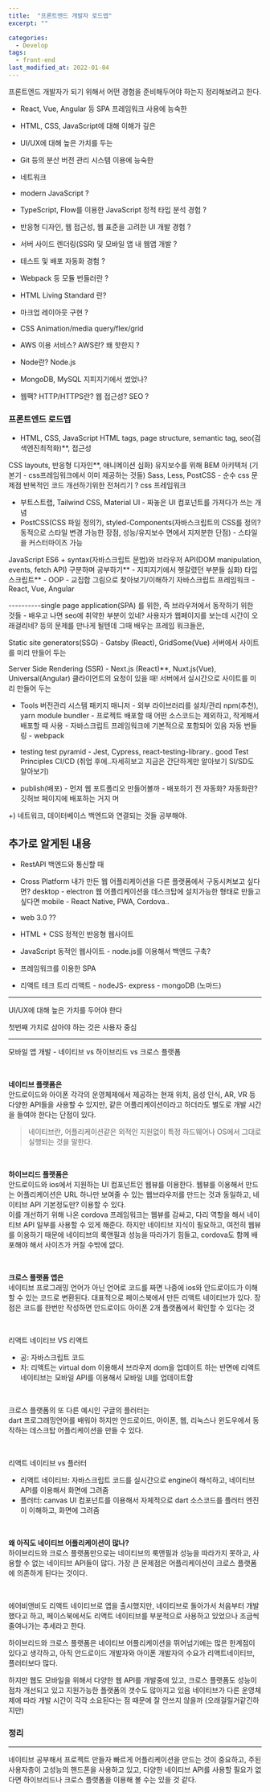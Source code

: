 ```yaml
---
title:  "프론트엔드 개발자 로드맵"
excerpt: ""

categories:
  - Develop
tags:
  - front-end
last_modified_at: 2022-01-04
---
```


프론트엔드 개발자가 되기 위해서 어떤 경험을 준비해두어야 하는지 정리해보려고 한다. 
- React, Vue, Angular 등 SPA 프레임워크 사용에 능숙한
- HTML, CSS, JavaScript에 대해 이해가 깊은
- UI/UX에 대해 높은 가치를 두는 
- Git 등의 분산 버전 관리 시스템 이용에 능숙한
- 네트워크
- modern JavaScript ? 
- TypeScript, Flow를 이용한 JavaScript 정적 타입 분석 경험 ?
- 반응형 디자인, 웹 접근성, 웹 표준을 고려한 UI 개발 경험 ?
- 서버 사이드 렌더링(SSR) 및 모바일 앱 내 웹앱 개발 ?
- 테스트 및 배포 자동화 경험 ?
- Webpack 등 모듈 번들러란 ?



- HTML Living Standard 란?
- 마크업 레이아웃 구현 ?
- CSS Animation/media query/flex/grid
- AWS 이용 서비스? AWS란? 왜 핫한지 ?
- Node란? Node.js
- MongoDB, MySQL 지피지기에서 썼었나?
- 웹팩? HTTP/HTTPS란? 웹 접근성? SEO ?

### 프론트엔드 로드맵

- HTML, CSS, JavaScript
HTML
tags, page structure, semantic tag, seo(검색엔진최적화)**, 접근성

CSS
layouts, 반응형 디자인**, 애니메이션
심화)
유지보수를 위해 BEM 아키텍처 (기본기 - css프레임워크에서 이미 제공하는 것들)
Sass, Less, PostCSS - 순수 css 문제점 반복적인 코드 개선하기위한 전처리기 ?
css 프레임워크
- 부트스트랩, Tailwind CSS, Material UI - 짜놓은 UI 컴포넌트를 가져다가 쓰는 개념
- PostCSS(CSS 파일 정의?), styled-Components(자바스크립트의 CSS를 정의? 동적으로 스타일 변경 가능한 장점, 성능/유지보수 면에서 지저분한 단점) - 스타일을 커스터마이즈 가능 

JavaScript
ES6 + syntax(자바스크립트 문법)와 브라우저 API(DOM manipulation, events, fetch API) 구분하며 공부하기** - 지피지기에서 헷갈렸던 부분들 
심화)
타입스크립트** - OOP - 교집합 그림으로 찾아보기/이해하기 
자바스크립트 프레임워크 - React, Vue, Angular

----------single page application(SPA) 를 위한, 즉 브라우저에서 동작하기 위한 것들 - 배우고 나면 seo에 취약한 부분이 있네? 사용자가 웹페이지를 보는데 시간이 오래걸리네? 등의 문제를 만나게 될텐데 그때 배우는 프레임 워크들은,

Static site generators(SSG) - Gatsby (React), GridSome(Vue)
서버에서 사이트를 미리 만들어 두는 

Server Side Rendering (SSR) - Next.js (React)**, Nuxt.js(Vue), Universal(Angular)
클라이언트의 요청이 있을 때! 서버에서 실시간으로 사이트를 미리 만들어 두는 


- Tools 
버전관리 시스템 
패키지 매니저 - 외부 라이브러리를 설치/관리 npm(추천), yarn
module bundler - 프로젝트 배포할 때 어떤 소스코드는 제외하고, 작게해서 배포할 때 사용 - 자바스크립트 프레임워크에 기본적으로 포함되어 있음 자동 번들링 - webpack

- testing 
test pyramid - Jest, Cypress, react-testing-library..
good Test Principles 
CI/CD (취업 후에..자세히보고 지금은 간단하게만 알아보기 SI/SD도 알아보기)

- publish(배포) - 먼저 웹 포트폴리오 만들어볼까 - 배포하기 전 자동화? 자동화란? 
깃허브 페이지에 배포하는 거지 머

+) 네트워크, 데이터베이스 백엔드와 연결되는 것들 공부해야.

## 추가로 알게된 내용
- RestAPI
백엔드와 통신할 때 

- Cross Platform 내가 만든 웹 어플리케이션을 다른 플랫폼에서 구동시켜보고 싶다면? 
desktop - electron 웹 어플리케이션을 데스크탑에 설치가능한 형태로 만들고 싶다면 
mobile - React Native, PWA, Cordova.. 

- web 3.0 ??

- HTML + CSS 정적인 반응형 웹사이트
- JavaScript 동적인 웹사이트 - node.js를 이용해서 백엔드 구축?
- 프레임워크를 이용한 SPA 

- 리액트 테크 트리
  리액트 - nodeJS- express - mongoDB (노마드)

---
UI/UX에 대해 높은 가치를 두어야 한다

첫번째 가치로 삼아야 하는 것은 사용자 중심

---

모바일 앱 개발 - 네이티브 vs 하이브리드 vs 크로스 플랫폼

<br>

**네이티브 플랫폼은** <br>
안드로이드와 아이폰 각각의 운영체제에서 제공하는 현재 위치, 음성 인식, AR, VR 등 다양한 API들을 사용할 수 있지만, 같은 어플리케이션이라고 하더라도 별도로 개발 시간을 들여야 한다는 단점이 있다. 

> 네이티브란, 어플리케이션같은 외적인 지원없이 특정 하드웨어나 OS에서 그대로 실행되는 것을 말한다. 

<br>

**하이브리드 플랫폼은** <br>
안드로이드와 ios에서 지원하는 UI 컴포넌트인 웹뷰를 이용한다. 
웹뷰를 이용해서 만드는 어플리케이션은 URL 하나만 보여줄 수 있는 웹브라우저를 만드는 것과 동일하고, 네이티브 API 기본정도만? 이용할 수 있다.
<br>
이를 개선하기 위해 나온 cordova 프레임워크는 웹뷰를 감싸고, 다리 역할을 해서 네이티브 API 일부를 사용할 수 있게 해준다. 하지만 네이티브 지식이 필요하고, 여전히 웹뷰를 이용하기 때문에 네이티브의 룩앤필과 성능을 따라가기 힘들고, cordova도 함께 배포해야 해서 사이즈가 커질 수밖에 없다.

<br>

**크로스 플랫폼 앱은** <br>
네이티브 프로그래밍 언어가 아닌 언어로 코드를 짜면 나중에 ios와 안드로이드가 이해할 수 있는 코드로 변환된다. 대표적으로 페이스북에서 만든 리액트 네이티브가 있다. 
장점은 코드를 한번만 작성하면 안드로이드 아이폰 2개 플랫폼에서 확인할 수 있다는 것 

<br>

리액트 네이티브 VS 리액트 <br>
- 공: 자바스크립트 코드
- 차: 리액트는 virtual dom 이용해서 브라우저 dom을 업데이트 하는 반면에 리액트 네이티브는 모바일 API를 이용해서 모바일 UI를 업데이트함

<br>

크로스 플랫폼의 또 다른 예시인 구글의 플러터는 <br>
dart 프로그래밍언어를 배워야 하지만 안드로이드, 아이폰, 웹, 리눅스나 윈도우에서 동작하는 데스크탑 어플리케이션을 만들 수 있다. 

<br>

리액트 네이티브 vs 플러터
- 리액트 네이티브: 자바스크립트 코드를 실시간으로 engine이 해석하고, 네이티브 API를 이용해서 화면에 그려줌
- 플러터: canvas UI 컴포넌트를 이용해서 자체적으로 dart 소스코드를 플러터 엔진이 이해하고, 화면에 그려줌

<br>

**왜 아직도 네이티브 어플리케이션이 많나?** <br>
하이브리드와 크로스 플랫폼만으로는 네이티브의 룩앤필과 성능을 따라가지 못하고, 사용할 수 없는 네이티브 API들이 많다. 가장 큰 문제점은 어플리케이션이 크로스 플랫폼에 의존하게 된다는 것이다. 

<br>

에어비앤비도 리액트 네이티브로 앱을 출시했지만, 네이티브로 돌아가서 처음부터 개발했다고 하고, 페이스북에서도 리액트 네이티브를 부분적으로 사용하고 있었으나 조금씩 줄여나가는 추세라고 한다.

하이브리드와 크로스 플랫폼은 네이티브 어플리케이션을 뛰어넘기에는 많은 한계점이 있다고 생각하고, 아직 안드로이드 개발자와 아이폰 개발자의 수요가 리액트네이티브, 플러터보다 많다.

하지만
웹도 모바일을 위해서 다양한 웹 API를 개발중에 있고, 크로스 플랫폼도 성능이 점차 개선되고 있고 지원가능한 플랫폼의 갯수도 많아지고 있음
네이티브가 다른 운영체제에 따라 개발 시간이 각각 소요된다는 점 때문에 잘 안쓰지 않을까 (오래걸릴거같긴하지만)

### 정리 
--- 
네이티브 공부해서 프로젝트 만들자
빠르게 어플리케이션을 만드는 것이 중요하고, 주된 사용자층이 고성능의 핸드폰을 사용하고 있고, 다양한 네이티브 API를 사용할 필요가 없다면 하이브리드나 크로스 플랫폼을 이용해 볼 수는 있을 것 같다. 
